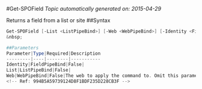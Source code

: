 #Get-SPOField
*Topic automatically generated on: 2015-04-29*

Returns a field from a list or site
##Syntax
```powershell
Get-SPOField [-List <ListPipeBind>] [-Web <WebPipeBind>] [-Identity <FieldPipeBind>]```
&nbsp;

##Parameters
Parameter|Type|Required|Description
---------|----|--------|-----------
Identity|FieldPipeBind|False|
List|ListPipeBind|False|
Web|WebPipeBind|False|The web to apply the command to. Omit this parameter to use the current web.
<!-- Ref: 994B5A59739124D8F1BDF235D228CB3F -->
